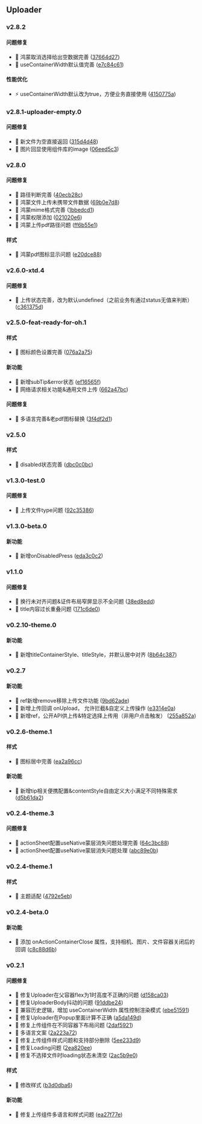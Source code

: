 ## Uploader

### v2.8.2

#### 问题修复
* 🐛 鸿蒙取消选择给出空数据完善 ([37664d27](https://atta-gitlab.xtrfr.cn/atta-team/fe/fe-arch/components/xtd-rn/commit/37664d27f489a286c13533c34a54e7d6c8e26982))
* 🐛 useContainerWidth默认值完善 ([e7c84c61](https://atta-gitlab.xtrfr.cn/atta-team/fe/fe-arch/components/xtd-rn/commit/e7c84c61a6e8ed6b6ed8a83b7a2adc6ede5172ae))

#### 性能优化
* ⚡️ useContainerWidth默认改为true，方便业务直接使用 ([4150775a](https://atta-gitlab.xtrfr.cn/atta-team/fe/fe-arch/components/xtd-rn/commit/4150775aca59fb99143949e801c0fd2f3c4d255f))

### v2.8.1-uploader-empty.0

#### 问题修复
* 🐛 新文件为空直接返回 ([315d4d48](https://atta-gitlab.xtrfr.cn/atta-team/fe/fe-arch/components/xtd-rn/commit/315d4d48d1184b2cbf418754c54d2daec1a882b6))
* 🐛 图片回显使用组件库的image ([06eed5c3](https://atta-gitlab.xtrfr.cn/atta-team/fe/fe-arch/components/xtd-rn/commit/06eed5c33e7f86e8c64944228d3c754b80c0b9d8))

### v2.8.0

#### 问题修复
* 🐛 路径判断完善 ([40ecb28c](https://atta-gitlab.xtrfr.cn/atta-team/fe/fe-arch/components/xtd-rn/commit/40ecb28c5f85dec7b270c275dcb3d0ca3a49bae3))
* 🐛 鸿蒙文件上传未携带文件数据 ([69b0e7d8](https://atta-gitlab.xtrfr.cn/atta-team/fe/fe-arch/components/xtd-rn/commit/69b0e7d88e7d2a63ab133ae9b8394f47ccc5e476))
* 🐛 鸿蒙mime格式完善 ([1bbedcd1](https://atta-gitlab.xtrfr.cn/atta-team/fe/fe-arch/components/xtd-rn/commit/1bbedcd172c703551b8e04ab81cb8d5bf6b4e07f))
* 🐛 鸿蒙权限添加 ([021020e6](https://atta-gitlab.xtrfr.cn/atta-team/fe/fe-arch/components/xtd-rn/commit/021020e66a4703dad4a5514a5c533b16fad13e95))
* 🐛 鸿蒙上传pdf路径问题 ([ff6b55e1](https://atta-gitlab.xtrfr.cn/atta-team/fe/fe-arch/components/xtd-rn/commit/ff6b55e1d2a40d0858f00304c000d7802a40bfa7))

#### 样式
* 🎨 鸿蒙pdf图标显示问题 ([e20dce88](https://atta-gitlab.xtrfr.cn/atta-team/fe/fe-arch/components/xtd-rn/commit/e20dce8893850785523c1fd21242fa2409a144a6))

### v2.6.0-xtd.4

#### 问题修复
* 🐛 上传状态完善，改为默认undefined（之前业务有通过status无值来判断） ([c361375d](https://atta-gitlab.xtrfr.cn/atta-team/fe/fe-arch/components/xtd-rn/commit/c361375dc0e96c8590a3d7ccd0da5c2cc3c4a131))

### v2.5.0-feat-ready-for-oh.1

#### 样式
* 🎨 图标颜色设置完善 ([076a2a75](https://atta-gitlab.xtrfr.cn/atta-team/fe/fe-arch/components/xtd-rn/commit/076a2a75bd77732048f007f7ccbc0b79b02ca631))

#### 新功能
* 🚀 新增subTip&error状态 ([ef16565f](https://atta-gitlab.xtrfr.cn/atta-team/fe/fe-arch/components/xtd-rn/commit/ef16565f515ad221cfea8cbe91bd04e39cf347dd))
* 🚀 网络请求相关功能&通用文件上传 ([662a47bc](https://atta-gitlab.xtrfr.cn/atta-team/fe/fe-arch/components/xtd-rn/commit/662a47bc9b7ec90f435a9e1c84a862936244983f))

#### 问题修复
* 🐛 多语言完善&老pdf图标替换 ([3f4df2d1](https://atta-gitlab.xtrfr.cn/atta-team/fe/fe-arch/components/xtd-rn/commit/3f4df2d1523a9a7427d92aee11bf85365bf87edd))

### v2.5.0

#### 样式
* 🎨 disabled状态完善 ([dbc0c0bc](https://atta-gitlab.xtrfr.cn/atta-team/fe/fe-arch/components/xtd-rn/commit/dbc0c0bca95b558687ce3d16cacf4fee0575bcf0))

### v1.3.0-test.0

#### 问题修复
* 🐛 上传文件type问题 ([92c35386](https://atta-gitlab.xtrfr.cn/atta-team/fe/fe-arch/components/xtd-rn/commit/92c353863a75284cce676de0717ba459ef58b8f2))

### v1.3.0-beta.0

#### 新功能
* 🚀 新增onDisabledPress ([eda3c0c2](https://atta-gitlab.xtrfr.cn/atta-team/fe/fe-arch/components/xtd-rn/commit/eda3c0c22928c1b773e3b4e2cf8e77a3a493fc27))

### v1.1.0

#### 问题修复
* 🐛 换行未对齐问题&证件布局窄屏显示不全问题 ([38ed8edd](https://atta-gitlab.xtrfr.cn/atta-team/fe/fe-arch/components/xtd-rn/commit/38ed8edda28e444f856898381ede4963d5e5aaf4))
* 🐛 title内容过长重叠问题 ([171c6de0](https://atta-gitlab.xtrfr.cn/atta-team/fe/fe-arch/components/xtd-rn/commit/171c6de0397bb86d1a148dfb538fd6c4e6a9302f))

### v0.2.10-theme.0

#### 新功能
* 🚀 新增titleContainerStyle、titleStyle，并默认居中对齐 ([8b64c387](https://atta-gitlab.xtrfr.cn/atta-team/fe/fe-arch/components/xtd-rn/commit/8b64c3874dfc245ecd47721be4b122c27eba060e))

### v0.2.7

#### 新功能
* 🚀 ref新增remove移除上传文件功能 ([9bd62ade](https://atta-gitlab.xtrfr.cn/atta-team/fe/fe-arch/components/xtd-rn/commit/9bd62ade82a5a1ce70a4606defe92ac98af0471f))
* 🚀 新增上传回调 onUpload， 允许拦截&自定义上传操作 ([e3314e0a](https://atta-gitlab.xtrfr.cn/atta-team/fe/fe-arch/components/xtd-rn/commit/e3314e0ab25e55976710a20c6947ac624ee7c8c8))
* 🚀 新增ref，公开API供上传&特定选择上传用（非用户点击触发） ([255a852a](https://atta-gitlab.xtrfr.cn/atta-team/fe/fe-arch/components/xtd-rn/commit/255a852a4f0ae0f819f521b70e66b89365e44636))

### v0.2.6-theme.1

#### 样式
* 🎨 图标居中完善 ([ea2a96cc](https://atta-gitlab.xtrfr.cn/atta-team/fe/fe-arch/components/xtd-rn/commit/ea2a96cc9eaaa56964b66620b30d320db24fa0a8))

#### 新功能
* 🚀 新增tip相关便携配置&contentStyle自由定义大小满足不同特殊需求 ([d5b61da2](https://atta-gitlab.xtrfr.cn/atta-team/fe/fe-arch/components/xtd-rn/commit/d5b61da2db85344eff1cfc02a4e1facfb177e7ef))

### v0.2.4-theme.3

#### 问题修复
* 🐛 actionSheet配置useNative蒙层消失问题处理完善 ([64c3bc88](https://atta-gitlab.xtrfr.cn/atta-team/fe/fe-arch/components/xtd-rn/commit/64c3bc8896bd5d704a74eab2f701d70064e678ad))
* 🐛 actionSheet配置useNative蒙层消失问题处理 ([abc89e0b](https://atta-gitlab.xtrfr.cn/atta-team/fe/fe-arch/components/xtd-rn/commit/abc89e0b7f9d814a267854b79db915591f4c33a4))

### v0.2.4-theme.1

#### 样式
* 🎨 主题适配 ([4792e5eb](https://atta-gitlab.xtrfr.cn/atta-team/fe/fe-arch/components/xtd-rn/commit/4792e5eb7f8d2bba6ebb8d535b996d0ff52759f9))

### v0.2.4-beta.0

#### 新功能
* 🚀 添加 onActionContainerClose 属性，支持相机、图片、文件容器关闭后的回调 ([c8c88d6b](https://atta-gitlab.xtrfr.cn/atta-team/fe/fe-arch/components/xtd-rn/commit/c8c88d6ba275b0e4c5d7980a308e51e8f6a48019))

### v0.2.1

#### 问题修复
* 🐛 修复Uploader在父容器flex为1时高度不正确的问题 ([d158ca03](https://atta-gitlab.xtrfr.cn/atta-team/fe/fe-arch/components/xtd-rn/commit/d158ca035423e1430ab56385a8f46bca9623e802))
* 🐛 修复UploaderBody抖动的问题 ([91ddbe24](https://atta-gitlab.xtrfr.cn/atta-team/fe/fe-arch/components/xtd-rn/commit/91ddbe2421a5fbe358d5db62f85e1ff7ec33eab0))
* 🐛 兼容历史逻辑，增加 useContainerWidth 属性控制渲染模式 ([ebe51591](https://atta-gitlab.xtrfr.cn/atta-team/fe/fe-arch/components/xtd-rn/commit/ebe51591b39c8b3179834522d5da9e32cb4980dd))
* 🐛 修复Uploader在Popup里面计算不正确 ([a5da149d](https://atta-gitlab.xtrfr.cn/atta-team/fe/fe-arch/components/xtd-rn/commit/a5da149d4f8a7d8f18d60aa502a1b0915b350a0a))
* 🐛 修复上传组件在不同容器下布局问题 ([2daf5921](https://atta-gitlab.xtrfr.cn/atta-team/fe/fe-arch/components/xtd-rn/commit/2daf5921073323cfcd6088569e7f7c1ce31b5d08))
* 🐛 多语言文案 ([2a223a72](https://atta-gitlab.xtrfr.cn/atta-team/fe/fe-arch/components/xtd-rn/commit/2a223a7263e8ea53bea5dd2d9a6fe1645810db9d))
* 🐛 修复上传组件样式问题和支持部分删除 ([5ee233d9](https://atta-gitlab.xtrfr.cn/atta-team/fe/fe-arch/components/xtd-rn/commit/5ee233d90583f59973eba66e486748f2d5ebe9f8))
* 🐛 修复Loading问题 ([2ea820ee](https://atta-gitlab.xtrfr.cn/atta-team/fe/fe-arch/components/xtd-rn/commit/2ea820eeae3c1c46ff4322b7de28a62bba6f9728))
* 🐛 修复不选择文件时loading状态未清空 ([2ac5b9e0](https://atta-gitlab.xtrfr.cn/atta-team/fe/fe-arch/components/xtd-rn/commit/2ac5b9e08c9d985dae2e8470e76d8983e04bb04b))

#### 样式
* 🎨 修改样式 ([b3d0dba6](https://atta-gitlab.xtrfr.cn/atta-team/fe/fe-arch/components/xtd-rn/commit/b3d0dba62a55680e1650bc5f05020e49ffab6b07))

#### 新功能
* 🚀 修复上传组件多语言和样式问题 ([ea27f77e](https://atta-gitlab.xtrfr.cn/atta-team/fe/fe-arch/components/xtd-rn/commit/ea27f77e473c6e80d08d86fef20da845702dbb37))
